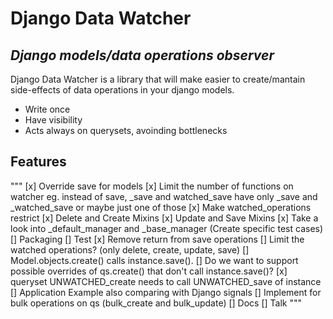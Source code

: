 # Django Data Watcher
## _Django models/data operations observer_


Django Data Watcher is a library that will make easier to create/mantain side-effects
of data operations in your django models.

- Write once
- Have visibility
- Acts always on querysets, avoinding bottlenecks

## Features

"""
[x] Override save for models
[x] Limit the number of functions on watcher eg. instead of save, _save and watched_save have only _save and _watched_save or maybe just one of those
[x] Make watched_operations restrict
[x] Delete and Create Mixins
[x] Update and Save Mixins
[x] Take a look into _default_manager and _base_manager (Create specific test cases)
[] Packaging
[] Test
[x] Remove return from save operations
[] Limit the watched operations? (only delete, create, update, save)
[] Model.objects.create() calls instance.save().
    [] Do we want to support possible overrides of qs.create() that don't call instance.save()?
    [x] queryset UNWATCHED_create needs to call UNWATCHED_save of instance
[] Application Example also comparing with Django signals
[] Implement for bulk operations on qs (bulk_create and bulk_update)
[] Docs
[] Talk
"""
